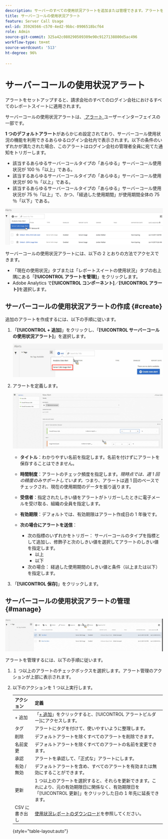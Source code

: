```yaml
---
description: サーバーのすべての使用状況アラートを追加または管理できます。アラートをセットアップすると、請求会社のすべてのログイン会社におけるすべてのレポートスイートに適用されます。
title: サーバーコールの使用状況アラート
feature: Server Call Usage
exl-id: 35926566-c570-4ed2-9bbc-0906518bcf64
role: Admin
source-git-commit: 325a42c080290509309e90c9127138800d5ac496
workflow-type: tm+mt
source-wordcount: '513'
ht-degree: 96%

---
```


# サーバーコールの使用状況アラート

アラートをセットアップすると、請求会社のすべてのログイン会社におけるすべてのレポートスイートに適用されます。

サーバーコールの使用状況アラートは、[ アラート ](/help/components/alerts/alert-manager.md) ユーザーインターフェイスの一部です。

**1 つのデフォルトアラート**&#x200B;があらかじめ設定されており、サーバーコール使用状況の機能を利用できるあらゆるログイン会社内で表示されます。以下の条件のいずれかが満たされた場合、このアラートはログイン会社の管理者全員に宛てた通知をトリガーします。

* 該当するあらゆるサーバーコールタイプの「あらゆる」サーバーコール使用状況が 100 ％「以上」である。
* 該当するあらゆるサーバーコールタイプの「あらゆる」サーバーコール使用状況が 90 ％「以上」である。
* 該当するあらゆるサーバーコールタイプの「あらゆる」サーバーコール使用状況が 75 ％「以上」で、かつ、「経過した使用期間」が使用期間全体の 75 ％「以下」である。

![](/help/admin/tools/server-call-usage/assets/alerts.png)

サーバーコールの使用状況アラートには、以下の 2 とおりの方法でアクセスできます。

* 「現在の使用状況」タブまたは「レポートスイートの使用状況」タブの右上隅にある「**[!UICONTROL アラートを管理]**」をクリックします。
* Adobe Analytics で&#x200B;**[!UICONTROL コンポーネント]**／**[!UICONTROL アラート]**&#x200B;を選択します。

## サーバーコールの使用状況アラートの作成 {#create}

追加のアラートを作成するには、以下の手順に従います。

1. 「**[!UICONTROL + 追加]**」をクリックし、「**[!UICONTROL サーバーコールの使用状況アラート]**」を選択します。

   ![](/help/admin/tools/server-call-usage/assets/server_call_alert.png)

1. アラートを定義します。

   ![](/help/admin/tools/server-call-usage/assets/sc_alert.png)

   * **タイトル**：わかりやすい名前を指定します。名前を付けずにアラートを保存することはできません。
   * **時間制度**：アラートのチェック頻度を指定します。*現時点では、週 1 回の精度のみサポートしています。*&#x200B;つまり、アラートは週 1 回のペースでチェックされ、現在の使用期間のデータを振り返ります。
   * **受信者**：指定されたしきい値をアラートがトリガーしたときに電子メールを受け取る、組織の全員を指定します。
   * **有効期限**：デフォルトでは、有効期限はアラート作成日の 1 年後です。
   * **次の場合にアラートを送信**：

      * 次の指標のいずれかをトリガー：
サーバーコールのタイプを指標として追加し、修飾子と次のしきい値を選択してアラートのしきい値を指定します。
         * 以上
         * 以下
      * 次の場合：
経過した使用期間のしきい値と条件（以上または以下）を指定します。

1. 「**[!UICONTROL 保存]**」をクリックします。

## サーバーコールの使用状況アラートの管理 {#manage}

![](/help/admin/tools/server-call-usage/assets/alert_mgmt.png)

アラートを管理するには、以下の手順に従います。

1. １ つ以上のアラートのチェックボックスを選択します。アラート管理のアクションが上部に表示されます。
1. 以下のアクションを 1 つ以上実行します。

   | アクション | 定義 |
   |--- |--- |
   | + 追加 | 「[+ 追加](/help/admin/tools/server-call-usage/scu-alerts.md)」をクリックすると、[!UICONTROL アラートビルダー]にアクセスします。 |
   | タグ | アラートにタグを付けて、使いやすいように整理します。 |
   | 削除 | デフォルトアラートを除くすべてのアラートを削除できます。 |
   | 名前変更 | デフォルトアラートを除くすべてのアラートの名前を変更できます。 |
   | 承認 | アラートを承認して、「正式な」アラートにします。 |
   | 有効 / 無効 | デフォルトアラートを含め、すべてのアラートを有効または無効にすることができます。 |
   | 更新 | 1 つ以上のアラートを選択すると、それらを更新できます。これにより、元の有効期限日に関係なく、有効期限日を「[!UICONTROL 更新]」をクリックした日の 1 年先に延長できます。 |
   | CSV に書き出し | [使用状況レポートのダウンロード](/help/admin/tools/server-call-usage/report-suite-usage.md)を参照してください。 |

   {style="table-layout:auto"}
